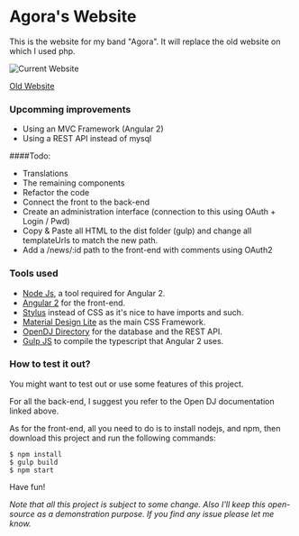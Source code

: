 # Agora's Website
This is the website for my band "Agora". It will replace the old website on which I used php.

![Current Website](https://i.imgur.com/yngdOX4.png)

[Old Website](http://agora.yt)

### Upcomming improvements
- Using an MVC Framework (Angular 2)
- Using a REST API instead of mysql

####Todo:
- Translations
- The remaining components
- Refactor the code
- Connect the front to the back-end
- Create an administration interface (connection to this using OAuth + Login / Pwd)
- Copy & Paste all HTML to the dist folder (gulp) and change all templateUrls to match the new path.
- Add a /news/:id path to the front-end with comments using OAuth2

### Tools used
- [Node Js](https://nodejs.org/en/), a tool required for Angular 2.
- [Angular 2](https://angular.io) for the front-end.
- [Stylus](http://stylus-lang.com) instead of CSS as it's nice to have imports and such.
- [Material Design Lite](http://getmdl.io) as the main CSS Framework.
- [OpenDJ Directory](https://forgerock.org/opendj/doc/bootstrap/server-dev-guide/index.html) for the database and the REST API.
- [Gulp JS](http://gulpjs.com) to compile the typescript that Angular 2 uses.

### How to test it out?
You might want to test out or use some features of this project.

For all the back-end, I suggest you refer to the Open DJ documentation linked above.

As for the front-end, all you need to do is to install nodejs, and npm, then download this project and run the following commands:
```
$ npm install
$ gulp build
$ npm start
```
Have fun!

*Note that all this project is subject to some change. Also I'll keep this open-source as a demonstration purpose. If you find any issue please let me know.*
